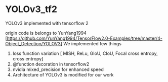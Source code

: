 # YOLOv3_tf2
YOLOv3 implemented with tensorflow 2

origin code is belongs to YunYang1994 [https://github.com/YunYang1994/TensorFlow2.0-Examples/tree/master/4-Object_Detection/YOLOV3] 
We implemented few things
1. loss function variation [ MISH, ReLu, GIoU, CIoU, Focal cross entropy, cross entropy]
2. @function decoration in tensorflow2
3. nvidia mixed_precision for enhanced speed
4. Architecture of YOLOv3 is modified for our work
